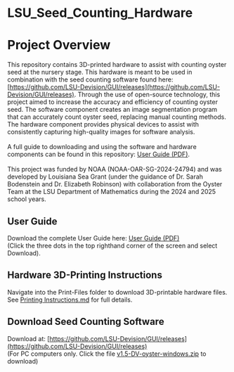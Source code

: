 # LSU_Seed_Counting_Hardware
# Project Overview
This repository contains 3D-printed hardware to assist with counting oyster seed at the nursery stage. This hardware is meant to be used in combination with the seed counting software found here: [https://github.com/LSU-Devision/GUI/releases](https://github.com/LSU-Devision/GUI/releases). Through the use of open-source technology, this project aimed to increase the accuracy and efficiency of counting oyster seed. The software component creates an image segmentation program that can accurately count oyster seed, replacing manual counting methods. The hardware component provides physical devices to assist with consistently capturing high-quality images for software analysis.  
\
A full guide to downloading and using the software and hardware components can be found in this repository: [User Guide (PDF)](./User%20Guide%20-%20Seed%20Counting%20Software%20and%20Hardware.pdf).  
\
This project was funded by NOAA (NOAA-OAR-SG-2024-24794) and was developed by Louisiana Sea Grant (under the guidance of Dr. Sarah Bodenstein and Dr. Elizabeth Robinson) with collaboration from the Oyster Team at the LSU Department of Mathematics during the 2024 and 2025 school years.

## User Guide
Download the complete User Guide here: [User Guide (PDF)](./User%20Guide%20-%20Seed%20Counting%20Software%20and%20Hardware.pdf)    
(Click the three dots in the top righthand corner of the screen and select Download).  

## Hardware 3D-Printing Instructions
Navigate into the Print-Files folder to download 3D-printable hardware files.\
See [Printing Instructions.md](./Print-Files/Printing%20Instructions.md) for full details.

## Download Seed Counting Software
Download at: [https://github.com/LSU-Devision/GUI/releases](https://github.com/LSU-Devision/GUI/releases)  
(For PC computers only. Click the file <u>v1.5-DV-oyster-windows.zip</u> to download) 
